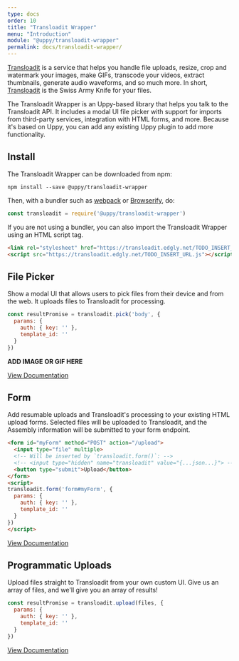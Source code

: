 ```yaml
---
type: docs
order: 10
title: "Transloadit Wrapper"
menu: "Introduction"
module: "@uppy/transloadit-wrapper"
permalink: docs/transloadit-wrapper/
---
```


[Transloadit][transloadit] is a service that helps you handle file uploads, resize, crop and watermark your images, make GIFs, transcode your videos, extract thumbnails, generate audio waveforms, and so much more. In short, [Transloadit][transloadit] is the Swiss Army Knife for your files.

The Transloadit Wrapper is an Uppy-based library that helps you talk to the Transloadit API. It includes a modal UI file picker with support for imports from third-party services, integration with HTML forms, and more. Because it's based on Uppy, you can add any existing Uppy plugin to add more functionality.

## Install

The Transloadit Wrapper can be downloaded from npm:

```shell
npm install --save @uppy/transloadit-wrapper
```

Then, with a bundler such as [webpack][webpack] or [Browserify][browserify], do:

```js
const transloadit = require('@uppy/transloadit-wrapper')
```

If you are not using a bundler, you can also import the Transloadit Wrapper using an HTML script tag.

```html
<link rel="stylesheet" href="https://transloadit.edgly.net/TODO_INSERT_URL.css">
<script src="https://transloadit.edgly.net/TODO_INSERT_URL.js"></script>
```

## File Picker

Show a modal UI that allows users to pick files from their device and from the web. It uploads files to Transloadit for processing.

```js
const resultPromise = transloadit.pick('body', {
  params: {
    auth: { key: '' },
    template_id: ''
  }
})
```

**ADD IMAGE OR GIF HERE**

<a class="MoreButton" href="/docs/transloadit-wrapper/picker">View Documentation</a>

## Form

Add resumable uploads and Transloadit's processing to your existing HTML upload forms. Selected files will be uploaded to Transloadit, and the Assembly information will be submitted to your form endpoint.

```html
<form id="myForm" method="POST" action="/upload">
  <input type="file" multiple>
  <!-- Will be inserted by `transloadit.form()`: -->
  <!-- <input type="hidden" name="transloadit" value="{...json...}"> -->
  <button type="submit">Upload</button>
</form>
<script>
transloadit.form('form#myForm', {
  params: {
    auth: { key: '' },
    template_id: ''
  }
})
</script>
```

<a class="MoreButton" href="/docs/transloadit-wrapper/form">View Documentation</a>

## Programmatic Uploads

Upload files straight to Transloadit from your own custom UI. Give us an array of files, and we'll give you an array of results!

```js
const resultPromise = transloadit.upload(files, {
  params: {
    auth: { key: '' },
    template_id: ''
  }
})
```

<a class="MoreButton" href="/docs/transloadit-wrapper/upload">View Documentation</a>

[transloadit]: https://transloadit.com/
[browserify]: https://browserify.org
[webpack]: https://webpack.js.org

